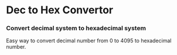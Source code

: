 # Dec to Hex Convertor
### Convert decimal system to hexadecimal system

Easy way to convert decimal number from 0 to 4095 to hexadecimal number.
